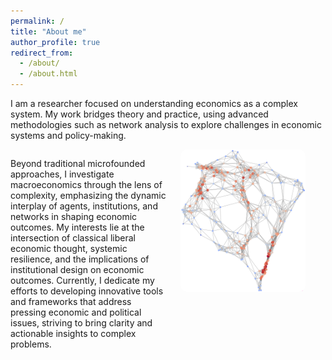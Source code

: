 ```yaml
---
permalink: /
title: "About me"
author_profile: true
redirect_from: 
  - /about/
  - /about.html
---
```


I am a researcher focused on understanding economics as a complex system. My work bridges theory and practice, using advanced methodologies such as network analysis to explore challenges in economic systems and policy-making.

<div style="display: flex; align-items: flex-start; gap: 20px;">
  <div style="flex: 1; max-width: 50%;">
    <p>
      Beyond traditional microfounded approaches, I investigate macroeconomics through the lens of complexity, emphasizing the dynamic interplay of agents, institutions, and networks in shaping economic outcomes.
      My interests lie at the intersection of classical liberal economic thought, systemic resilience, and the implications of institutional design on economic outcomes. Currently, I dedicate my efforts to developing innovative tools and frameworks that address pressing economic and political issues, striving to bring clarity and actionable insights to complex problems.
    </p>
  </div>
  <div style="flex-shrink: 0;">
    <img src="/images/network_2.png" alt="Network illustration" 
      style="width: 200px; border-radius: 10px;">
  </div>
</div>



